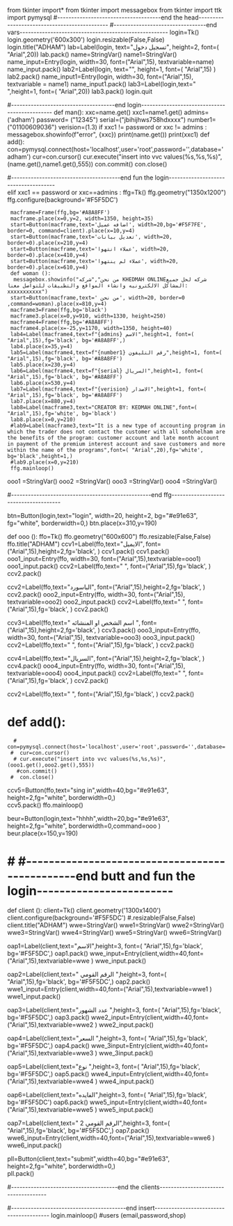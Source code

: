 from tkinter import*
from tkinter import messagebox
from tkinter import ttk
import pymysql
#-------------------------------------end the head---------------------------------------------
#---------------------------------end vars-----------------------------------------------------
login=Tk()
login.geometry('600x300')
login.resizable(False,False)                
login.title("ADHAM")
lab=Label(login, text="تسجيل دخول", height=2, font=( "Arial",20))
lab.pack()
name=StringVar()
name1=StringVar()
name_input=Entry(login, width=30, font=("Arial",15),  textvariable=name)
name_input.pack()
lab2=Label(login, text="", height=1, font=( "Arial",15) ) 
lab2.pack()
name_input1=Entry(login, width=30, font=("Arial",15), textvariable = name1)
name_input1.pack()
lab3=Label(login,text=" ",height=1, font=( "Arial",20))
lab3.pack()
login.quit

#-------------------------------------end login----------------------------------------------
def man():
    xxc=name.get()
    xxc1=name1.get()
    admins= ('adham')
    password= ("12345")
    serial=("jbihijhws758hdxxxx")
    number1=("01100609036")
    verision=(1.3)
    if xxc1 != password or xxc != admins  :
      messagebox.showinfo(f"error", {xxc})
      print(name.get())
      print(xxc1)
      def add():
       con=pymysql.connect(host='localhost',user='root',password='',database='adham')
       cur=con.cursor()
       cur.execute("insert into vvc values(%s,%s,%s)",(name.get(),name1.get(),555))
       con.commit()
       con.close()
      



      
 #---------------------------------------end fun the login-------------------------------------     
    elif xxc1  == password or xxc==admins :
     ffg=Tk()
     ffg.geometry("1350x1200")
     ffg.configure(background='#F5F5DC') 
    
     macframe=Frame(ffg,bg='#A8A8FF')
     macframe.place(x=0,y=2, width=1350, height=35)
     start=Button(macframe,text='اضافه عميل', width=20,bg='#F5F7FE', border=0, command=client).place(x=10,y=4)
     start=Button(macframe,text='تعديل بيانات', width=20, border=0).place(x=210,y=4)
     start=Button(macframe,text='عملاء انتهوا', width=20, border=0).place(x=410,y=4) 
     start=Button(macframe,text='عملاء لم ينتهوا', width=20, border=0).place(x=610,y=4)
     def woman ():
      messagebox.showinfo("من نحن","شركه KHEDMAH ONLINEشركه لحل جميع المشاكل الالكترونيه وانشاء المواقع والتطبيقات للتواصل معنا: xxxxxxxxxxx")
     start=Button(macframe,text=' من نحن', width=20, border=0 ,command=woman).place(x=810,y=4)
     macframe3=Frame(ffg,bg='black')
     macframe3.place(x=0,y=910, width=1330, height=250)
     macframe4=Frame(ffg,bg='#A8A8FF')
     macframe4.place(x=-25,y=1170, width=1350, height=40)
     lab4=Label(macframe4,text=f"{admins} الاسم",height=1, font=( "Arial",15),fg='black', bg='#A8A8FF',)
     lab4.place(x=35,y=4)
     lab5=Label(macframe4,text=f"{number1} رقم التليفون",height=1, font=( "Arial",15),fg='black', bg='#A8A8FF')
     lab5.place(x=230,y=4)
     lab6=Label(macframe4,text=f"{serial} السريال",height=1, font=( "Arial",15),fg='black', bg='#A8A8FF')
     lab6.place(x=530,y=4)
     lab7=Label(macframe4,text=f"{verision} الاصدار",height=1, font=( "Arial",15),fg='black', bg='#A8A8FF')
     lab7.place(x=880,y=4)
     lab8=Label(macframe3,text="CREATOR BY: KEDMAH ONLINE",font=( "Arial",15),fg='white', bg='black')
     lab8.place(x=0,y=210)
     #lab9=Label(macframe3,text="It is a new type of accounting program in which the trader does not contact the customer with all sohohelham are the benefits of the program: customer account and late month account in payment of the premium interest account and save customers and more within the name of the programs",font=( "Arial",20),fg='white', bg='black',height=1,)
     #lab9.place(x=0,y=210)                                              
     ffg.mainloop() 
ooo1 =StringVar() 
ooo2 =StringVar()
ooo3 =StringVar()
ooo4 =StringVar()
     
#--------------------------------------------------end ffg--------------------------------------   

btn=Button(login,text="login", width=20, height=2, 
bg="#e91e63", fg="white", borderwidth=0,)
btn.place(x=310,y=190)

def ooo ():
   ffo=Tk()
   ffo.geometry("600x600")
   ffo.resizable(False,False)
   ffo.title("ADHAM")
   ccv1=Label(ffo,text="الايميل", font=("Arial",15),height=2,fg='black', )
   ccv1.pack()
   ccv1.pack()
   ooo1_input=Entry(ffo, width=30, font=("Arial",15),textvariable=ooo1)
   ooo1_input.pack()
   ccv2=Label(ffo,text=" ", font=("Arial",15),fg='black', )
   ccv2.pack()


   ccv2=Label(ffo,text="الباسورد", font=("Arial",15),height=2,fg='black', )
   ccv2.pack()
   ooo2_input=Entry(ffo, width=30, font=("Arial",15),  textvariable=ooo2)
   ooo2_input.pack()
   ccv2=Label(ffo,text=" ", font=("Arial",15),fg='black', )
   ccv2.pack()


   ccv3=Label(ffo,text=" اسم الشخص او المنشائه  ", font=("Arial",15),height=2,fg='black', )
   ccv3.pack()
   ooo3_input=Entry(ffo, width=30, font=("Arial",15),  textvariable=ooo3)
   ooo3_input.pack()
   ccv2=Label(ffo,text=" ", font=("Arial",15),fg='black', )
   ccv2.pack()


   ccv4=Label(ffo,text="السريال", font=("Arial",15),height=2,fg='black', )
   ccv4.pack()
   ooo4_input=Entry(ffo, width=30, font=("Arial",15),  textvariable=ooo4)
   ooo4_input.pack()
   ccv2=Label(ffo,text=" ", font=("Arial",15),fg='black', )
   ccv2.pack()


   ccv2=Label(ffo,text=" ", font=("Arial",15),fg='black', )
   ccv2.pack()
  
  # def add():
      # con=pymysql.connect(host='localhost',user='root',password='',database='adham')
     #  cur=con.cursor()
      # cur.execute("insert into vvc values(%s,%s,%s)",(ooo1.get(),ooo2.get(),555))
       #con.commit()
     #  con.close()

   


   
  
    
   ccv5=Button(ffo,text="sing in",width=40,bg="#e91e63", height=2,fg="white", 
   borderwidth=0,)   
   ccv5.pack()
   ffo.mainloop()

beur=Button(login,text="hhhh",width=20,bg="#e91e63", height=2,fg="white", borderwidth=0,command=ooo )   
beur.place(x=150,y=190)

# # #-----------------------------------------------end butt and fun the login------------------------

def client ():
   client=Tk()
   client.geometry('1300x1400')
   client.configure(background='#F5F5DC')
   #.resizable(False,False)                
   client.title("ADHAM")
   wwe=StringVar()
   wwe1=StringVar()
   wwe2=StringVar()
   wwe3=StringVar()
   wwe4=StringVar()
   wwe5=StringVar()
   wwe6=StringVar() 
  
   oap1=Label(client,text="الاسم",height=3, font=( "Arial",15),fg='black', bg='#F5F5DC',)
   oap1.pack()
   wwe_input=Entry(client,width=40,font=("Arial",15),textvariable=wwe )
   wwe_input.pack()


   oap2=Label(client,text=" الرقم القومي  ",height=3, font=( "Arial",15),fg='black', bg='#F5F5DC',)
   oap2.pack()
   wwe1_input=Entry(client,width=40,font=("Arial",15),textvariable=wwe1 )
   wwe1_input.pack()


   oap3=Label(client,text="عدد الشهور ",height=3, font=( "Arial",15),fg='black', bg='#F5F5DC',)
   oap3.pack()
   wwe2_input=Entry(client,width=40,font=("Arial",15),textvariable=wwe2 )
   wwe2_input.pack()


   oap4=Label(client,text="السعر ",height=3, font=( "Arial",15),fg='black', bg='#F5F5DC',)
   oap4.pack()
   wwe_3input=Entry(client,width=40,font=("Arial",15),textvariable=wwe3 )
   wwe_3input.pack()


   oap5=Label(client,text="نوع ",height=3, font=( "Arial",15),fg='black', bg='#F5F5DC',)
   oap5.pack()
   wwe4_input=Entry(client,width=40,font=("Arial",15),textvariable=wwe4 )
   wwe4_input.pack()

   oap6=Label(client,text="الفايده",height=3, font=( "Arial",15),fg='black', bg='#F5F5DC')
   oap6.pack()
   wwe5_input=Entry(client,width=40,font=("Arial",15),textvariable=wwe5 )
   wwe5_input.pack()

   oap7=Label(client,text=" الرقم القومي 2",height=3, font=( "Arial",15),fg='black', bg='#F5F5DC',)
   oap7.pack()
   wwe6_input=Entry(client,width=40,font=("Arial",15),textvariable=wwe6 )
   wwe6_input.pack()

   pll=Button(client,text="submit",width=40,bg="#e91e63", height=2,fg="white", 
   borderwidth=0,)   
   pll.pack()


#--------------------------------------end the clients-------------------------------------








#-----------------------------------------end insert----------------------------------------
login.mainloop()
#users (email,password,shop)
